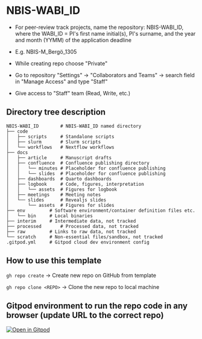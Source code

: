 # NBIS-WABI_ID

- For peer-review track projects, name the repository: NBIS-WABI_ID, where the WABI_ID = PI's first name initial(s), PI's surname, and the year and month (YYMM) of the application deadline

- E.g. NBIS-M_Bergö_1305

- While creating repo choose "Private"

- Go to repository "Settings" -> "Collaborators and Teams" -> search field in "Manage Access" and type "Staff"

- Give access to "Staff" team (Read, Write, etc.)

## Directory tree description 

```
NBIS-WABI_ID		# NBIS-WABI_ID named directory
├── code
│   ├── scripts		# Standalone scripts
│   ├── slurm		# Slurm scripts
│   └── workflows	# Nextflow workflows
├── docs
│   ├── article		# Manuscript drafts
│   ├── confluence	# Confluence publishing directory
│   │   └── minutes	# Placeholder for confluence publishing
│   │   └── slides	# Placeholder for confluence publishing
│   ├── dashboards	# Quarto dashboards
│   ├── logbook		# Code, figures, interpretation
│   │   └── assets	# Figures for logbook
│   ├── meetings	# Meeting notes
│   └── slides		# Revealjs slides
│       └── assets	# Figures for slides
├── env			# Software environment/container definition files etc.
│   └── bin		# Local binaries
├── interim		# Intermediate data, not tracked
├── processed		# Processed data, not tracked
├── raw			# Links to raw data, not tracked
└── scratch		# Non-essential files/sandbox, not tracked
.gitpod.yml		# Gitpod cloud dev environment config
```




## How to use this template

`gh repo create` -> Create new repo on GitHub from template

`gh repo clone <REPO>` -> Clone the new repo to local machine

## Gitpod environment to run the repo code in any browser (update URL to the correct repo)

[![Open in Gitpod](https://gitpod.io/button/open-in-gitpod.svg)](https://gitpod.io/#https://github.com/NBISweden/CMK-NBIS-PRT-project-template)

